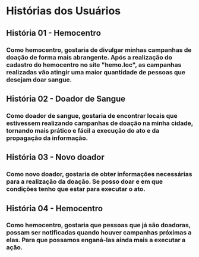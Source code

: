 <h1>Histórias dos Usuários</h1>

<h2>História 01 - Hemocentro</h2>

<h3>Como hemocentro, gostaria de divulgar minhas campanhas de doação de forma mais abrangente. Após a realização do cadastro do hemocentro no site "hemo.loc", as campanhas realizadas vão atingir uma maior quantidade de pessoas que desejam doar sangue.</h3>

<h2>História 02 - Doador de Sangue</h2>

<h3>Como doador de sangue, gostaria de encontrar locais que estivessem realizando campanhas de doação na minha cidade, tornando mais prático e fácil a execução do ato e da propagação da informação.</h3>

<h2>História 03 - Novo doador </h2>

<h3>Como novo doador, gostaria de obter informações necessárias para a realização da doação. Se posso doar e em que condições tenho que estar para executar o ato.</h3>

<h2>História 04 - Hemocentro </h2>

<h3>Como hemocentro, gostaria que pessoas que já são doadoras, possam ser notificadas quando houver campanhas próximas a elas. Para que possamos enganá-las ainda mais a executar a ação.</h3>




